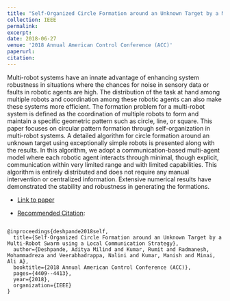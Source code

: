 ```yaml
---
title: "Self-Organized Circle Formation around an Unknown Target by a Multi-Robot Swarm using a Local Communication Strategy"
collection: IEEE
permalink:
excerpt:
date: 2018-06-27
venue: '2018 Annual American Control Conference (ACC)'
paperurl:
citation:
---
```


Multi-robot systems have an innate advantage of enhancing system robustness in situations where the chances for noise in sensory data or faults in robotic agents are high. The distribution of the task at hand among multiple robots and coordination among these robotic agents can also make these systems more efficient. The formation problem for a multi-robot system is defined as the coordination of multiple robots to form and maintain a specific geometric pattern such as circle, line, or square. This paper focuses on circular pattern formation through self-organization in multi-robot systems. A detailed algorithm for circle formation around an unknown target using exceptionally simple robots is presented along with the results. In this algorithm, we adopt a communication-based multi-agent model where each robotic agent interacts through minimal, though explicit, communication within very limited range and with limited capabilities. This algorithm is entirely distributed and does not require any manual intervention or centralized information. Extensive numerical results have demonstrated the stability and robustness in generating the formations.

* [Link to paper](https://ieeexplore.ieee.org/abstract/document/8431109)

* [Recommended Citation](https://scholar.googleusercontent.com/scholar.bib?q=info:84IwqMzzSYoJ:scholar.google.com/&output=citation&scisig=AAGBfm0AAAAAXNejnlsw_69jJPLKv5L_r5bgKuRA99sW&scisf=4&ct=citation&cd=-1&hl=en):
<code>
@inproceedings{deshpande2018self,
  title={Self-Organized Circle Formation around an Unknown Target by a Multi-Robot Swarm using a Local Communication Strategy},
  author={Deshpande, Aditya Milind and Kumar, Rumit and Radmanesh, Mohammadreza and Veerabhadrappa, Nalini and Kumar, Manish and Minai, Ali A},
  booktitle={2018 Annual American Control Conference (ACC)},
  pages={4409--4413},
  year={2018},
  organization={IEEE}
}
</code>
